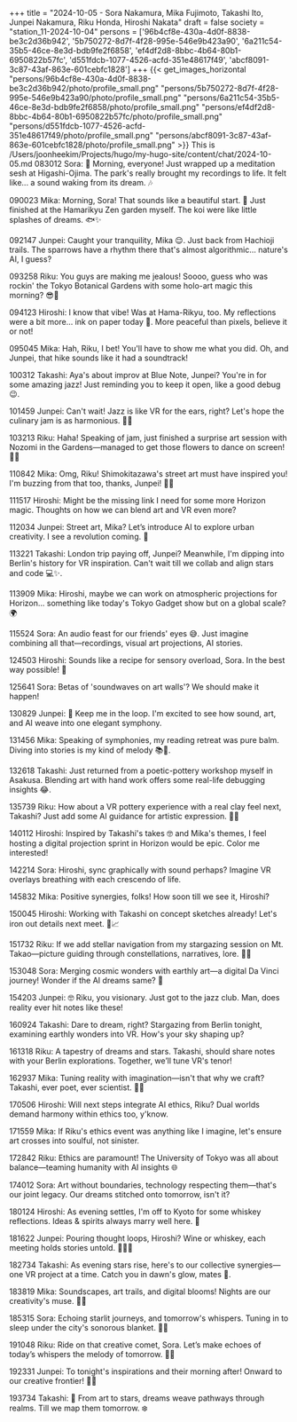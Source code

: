 +++
title = "2024-10-05 - Sora Nakamura, Mika Fujimoto, Takashi Ito, Junpei Nakamura, Riku Honda, Hiroshi Nakata"
draft = false
society = "station_11-2024-10-04"
persons = ['96b4cf8e-430a-4d0f-8838-be3c2d36b942', '5b750272-8d7f-4f28-995e-546e9b423a90', '6a211c54-35b5-46ce-8e3d-bdb9fe2f6858', 'ef4df2d8-8bbc-4b64-80b1-6950822b57fc', 'd551fdcb-1077-4526-acfd-351e48617f49', 'abcf8091-3c87-43af-863e-601cebfc1828']
+++
{{< get_images_horizontal "persons/96b4cf8e-430a-4d0f-8838-be3c2d36b942/photo/profile_small.png" "persons/5b750272-8d7f-4f28-995e-546e9b423a90/photo/profile_small.png" "persons/6a211c54-35b5-46ce-8e3d-bdb9fe2f6858/photo/profile_small.png" "persons/ef4df2d8-8bbc-4b64-80b1-6950822b57fc/photo/profile_small.png" "persons/d551fdcb-1077-4526-acfd-351e48617f49/photo/profile_small.png" "persons/abcf8091-3c87-43af-863e-601cebfc1828/photo/profile_small.png" >}}
This is /Users/joonheekim/Projects/hugo/my-hugo-site/content/chat/2024-10-05.md
083012 Sora: 🌅 Morning, everyone! Just wrapped up a meditation sesh at Higashi-Ojima. The park's really brought my recordings to life. It felt like... a sound waking from its dream. 🎶

090023 Mika: Morning, Sora! That sounds like a beautiful start. 🌸 Just finished at the Hamarikyu Zen garden myself. The koi were like little splashes of dreams. 🐟✨

092147 Junpei: Caught your tranquility, Mika 😌. Just back from Hachioji trails. The sparrows have a rhythm there that's almost algorithmic... nature's AI, I guess?

093258 Riku: You guys are making me jealous! Soooo, guess who was rockin' the Tokyo Botanical Gardens with some holo-art magic this morning? 😎🌼

094123 Hiroshi: I know that vibe! Was at Hama-Rikyu, too. My reflections were a bit more... ink on paper today 🎨. More peaceful than pixels, believe it or not!

095045 Mika: Hah, Riku, I bet! You'll have to show me what you did. Oh, and Junpei, that hike sounds like it had a soundtrack!

100312 Takashi: Aya's about improv at Blue Note, Junpei? You're in for some amazing jazz! Just reminding you to keep it open, like a good debug 😉.

101459 Junpei: Can't wait! Jazz is like VR for the ears, right? Let's hope the culinary jam is as harmonious. 🎷🍲

103213 Riku: Haha! Speaking of jam, just finished a surprise art session with Nozomi in the Gardens—managed to get those flowers to dance on screen! 🌻💃

110842 Mika: Omg, Riku! Shimokitazawa's street art must have inspired you! I'm buzzing from that too, thanks, Junpei! 🎨✨

111517 Hiroshi: Might be the missing link I need for some more Horizon magic. Thoughts on how we can blend art and VR even more?

112034 Junpei: Street art, Mika? Let’s introduce AI to explore urban creativity. I see a revolution coming. 🚀

113221 Takashi: London trip paying off, Junpei? Meanwhile, I'm dipping into Berlin's history for VR inspiration. Can't wait till we collab and align stars and code 💻✨.

113909 Mika: Hiroshi, maybe we can work on atmospheric projections for Horizon... something like today's Tokyo Gadget show but on a global scale? 🌍

115524 Sora: An audio feast for our friends' eyes 😅. Just imagine combining all that—recordings, visual art projections, AI stories.

124503 Hiroshi: Sounds like a recipe for sensory overload, Sora. In the best way possible! 🌌

125641 Sora: Betas of 'soundwaves on art walls'? We should make it happen!

130829 Junpei: 🤔 Keep me in the loop. I'm excited to see how sound, art, and AI weave into one elegant symphony.

131456 Mika: Speaking of symphonies, my reading retreat was pure balm. Diving into stories is my kind of melody 📚🌿.

132618 Takashi: Just returned from a poetic-pottery workshop myself in Asakusa. Blending art with hand work offers some real-life debugging insights 😂.

135739 Riku: How about a VR pottery experience with a real clay feel next, Takashi? Just add some AI guidance for artistic expression. 🏺🤖

140112 Hiroshi: Inspired by Takashi's takes 🤓 and Mika's themes, I feel hosting a digital projection sprint in Horizon would be epic. Color me interested!

142214 Sora: Hiroshi, sync graphically with sound perhaps? Imagine VR overlays breathing with each crescendo of life.

145832 Mika: Positive synergies, folks! How soon till we see it, Hiroshi?

150045 Hiroshi: Working with Takashi on concept sketches already! Let's iron out details next meet. 💭📈

151732 Riku: If we add stellar navigation from my stargazing session on Mt. Takao—picture guiding through constellations, narratives, lore. 🌌🔭

153048 Sora: Merging cosmic wonders with earthly art—a digital Da Vinci journey! Wonder if the AI dreams same? 🤔

154203 Junpei: 🤓 Riku, you visionary. Just got to the jazz club. Man, does reality ever hit notes like these!

160924 Takashi: Dare to dream, right? Stargazing from Berlin tonight, examining earthly wonders into VR. How's your sky shaping up?

161318 Riku: A tapestry of dreams and stars. Takashi, should share notes with your Berlin explorations. Together, we’ll tune VR's tenor!

162937 Mika: Tuning reality with imagination—isn't that why we craft? Takashi, ever poet, ever scientist. 🧬🎨

170506 Hiroshi: Will next steps integrate AI ethics, Riku? Dual worlds demand harmony within ethics too, y'know.

171559 Mika: If Riku's ethics event was anything like I imagine, let's ensure art crosses into soulful, not sinister.

172842 Riku: Ethics are paramount! The University of Tokyo was all about balance—teaming humanity with AI insights 🌐

174012 Sora: Art without boundaries, technology respecting them—that's our joint legacy. Our dreams stitched onto tomorrow, isn't it?

180124 Hiroshi: As evening settles, I'm off to Kyoto for some whiskey reflections. Ideas & spirits always marry well here. 🥃

181622 Junpei: Pouring thought loops, Hiroshi? Wine or whiskey, each meeting holds stories untold. 🚶‍♂️🌄

182734 Takashi: As evening stars rise, here's to our collective synergies—one VR project at a time. Catch you in dawn's glow, mates 🌟.

183819 Mika: Soundscapes, art trails, and digital blooms! Nights are our creativity's muse. 🌙💡

185315 Sora: Echoing starlit journeys, and tomorrow's whispers. Tuning in to sleep under the city's sonorous blanket. 🌌✨

191048 Riku: Ride on that creative comet, Sora. Let’s make echoes of today’s whispers the melody of tomorrow. 🚀🎵

192331 Junpei: To tonight's inspirations and their morning after! Onward to our creative frontier! 🌅🎨

193734 Takashi: 🌠 From art to stars, dreams weave pathways through realms. Till we map them tomorrow. ❄️
